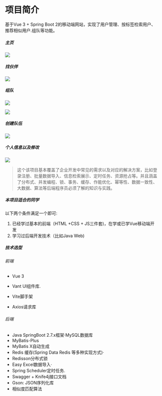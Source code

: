# 项目简介

基于Vue 3 + Spring Boot 2的移动端网站，实现了用户管理、按标签检索用户、推荐相似用户.组队等功能。

##### 主页
 
![](https://github.com/QinJiu-97/user-center-backend/tree/main/doc/index.png)

##### 找伙伴

![](https://github.com/QinJiu-97/user-center-backend/tree/main/doc/search.png)

##### 组队

![](https://github.com/QinJiu-97/user-center-backend/tree/main/doc/team.png)

![](https://github.com/QinJiu-97/user-center-backend/tree/main/doc/team-pwd.png)

##### 创建队伍

![](https://github.com/QinJiu-97/user-center-backend/tree/main/doc/create.png)

##### 个人信息以及修改

![](https://github.com/QinJiu-97/user-center-backend/tree/main/doc/userInfo.png)



> 这个该项目基本覆盖了企业开发中常见的需求以及对应的解决方案，比如登录注册、批量数据导入、信息检索展示、定时任务、资源抢占等。并且涵盖了分布式、并发编程、锁、事务、缓存、作能优化、幂等性、数据一致性、大数据、算法等后端程序员必须了解的知识与实践。



##### 本项目适合的同学

以下两个条件满足一个即可:

1. 已经学过基本的前端（HTML +CSS + JS三件套)，在学或已学Vue移动端开发
2. 学习过后端开发技术（比如Java Web)



##### 技术选型

###### 前端

- Vue 3

- Vant Ul组件库.
-  Vite脚手架
- Axios请求库

###### 后端

- Java SpringBoot 2.7.x框架·MySQL数据库
- MyBatis-Plus
- MyBatis X自动生成
- Redis 缓存(Spring Data Redis 等多种实现方式)·
- Redisson分布式锁
- Easy Excel数据导入·
- Spring Scheduler定时任务. 
- Swagger + Knife4j接口文档
- Gson: JSON序列化库
- 相似度匹配算法
  
